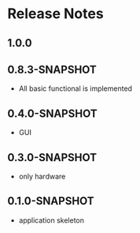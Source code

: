 # Release Notes

## 1.0.0

## 0.8.3-SNAPSHOT

* All basic functional is implemented

## 0.4.0-SNAPSHOT

* GUI

## 0.3.0-SNAPSHOT

* only hardware

## 0.1.0-SNAPSHOT

* application skeleton

